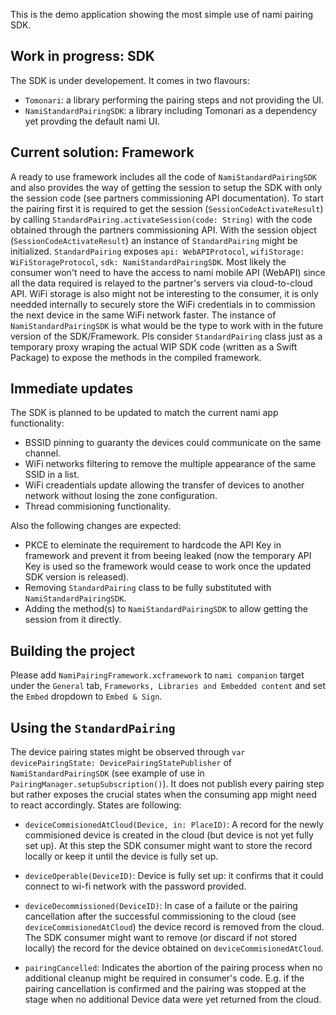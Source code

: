 This is the demo application showing the most simple use of nami pairing SDK.

## Work in progress: SDK

The SDK is under developement. It comes in two flavours:
- `Tomonari`: a library performing the pairing steps and not providing the UI.
- `NamiStandardPairingSDK`: a library including Tomonari as a dependency yet provding the default nami UI.

## Current solution: Framework

A ready to use framework includes all the code of `NamiStandardPairingSDK` and also provides the way of getting the session to setup the SDK with only the session code (see partners commissioning API documentation).
To start the pairing first it is required to get the session (`SessionCodeActivateResult`) by calling `StandardPairing.activateSession(code: String)` with the code obtained through the partners commissioning API. With the session object (`SessionCodeActivateResult`) an instance of `StandardPairing` might be initialized. `StandardPairing` exposes `api: WebAPIProtocol`, `wifiStorage: WiFiStorageProtocol`, `sdk: NamiStandardPairingSDK`. Most likely the consumer won't need to have the access to nami mobile API (WebAPI) since all the data required is relayed to the partner's servers via cloud-to-cloud API. WiFi storage is also might not be interesting to the consumer, it is only needded internally to securely store the WiFi credentials in to commission the next device in the same WiFi network faster. The instance of `NamiStandardPairingSDK` is what would be the type to work with in the future version of the SDK/Framework. Pls consider `StandardPairing` class just as a temporary proxy wraping the actual WIP SDK code (written as a Swift Package) to expose the methods in the compiled framework.

## Immediate updates

The SDK is planned to be updated to match the current nami app functionality:
- BSSID pinning to guaranty the devices could communicate on the same channel.
- WiFi networks filtering to remove the multiple appearance of the same SSID in a list.
- WiFi creadentials update allowing the transfer of devices to another network without losing the zone configuration.
- Thread commisioning functionality.

Also the following changes are expected:
- PKCE to eleminate the requirement to hardcode the API Key in framework and prevent it from beeing leaked (now the temporary API Key is used so the framework would cease to work once the updated SDK version is released).
- Removing `StandardPairing` class to be fully substituted with `NamiStandardPairingSDK`.
- Adding the method(s) to `NamiStandardPairingSDK` to allow getting the session from it directly.

## Building the project
Please add `NamiPairingFramework.xcframework` to `nami companion` target under the `General` tab, `Frameworks, Libraries and Embedded content` and set the `Embed` dropdown to `Embed & Sign`.

## Using the `StandardPairing`

The device pairing states might be observed through `var devicePairingState: DevicePairingStatePublisher` of `NamiStandardPairingSDK` (see example of use in `PairingManager.setupSubscription()`). It does not publish every pairing step but rather exposes the crucial states when the consuming app might need to react accordingly. States are following:

- `deviceCommisionedAtCloud(Device, in: PlaceID)`: A record for the newly commisioned device is created in the cloud (but device is not yet fully set up). At this step the SDK consumer might want to store the record locally or keep it until the device is fully set up.

- `deviceOperable(DeviceID)`: Device is fully set up: it confirms that it could connect to wi-fi network with the password provided.

- `deviceDecommissioned(DeviceID)`: In case of a failute or the pairing cancellation after the successful commissioning to the cloud (see `deviceCommisionedAtCloud`) the device record is removed from the cloud. The SDK consumer might want to remove (or discard if not stored locally) the record for the device obtained on `deviceCommisionedAtCloud`. 
        
- `pairingCancelled`: Indicates the abortion of the pairing process when no additional cleanup might be required in consumer's code. E.g. if the pairing cancellation is confirmed and the pairing was stopped at the stage when no additional Device data were yet returned from the cloud.
